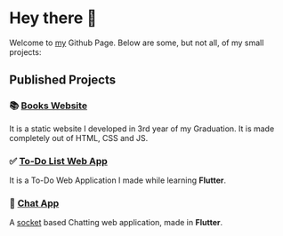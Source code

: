 # Hey there 👋
Welcome to [my](https://github.com/gaurav-12) Github Page. Below are some, but not all, of my small projects:

## Published Projects
### 📚 [Books Website](https://gaurav-12.github.io/books_website/)
It is a static website I developed in 3rd year of my Graduation. It is made completely out of HTML, CSS and JS.

### ✅ [To-Do List Web App](https://gaurav-12.github.io/todo_list/#/)
It is a To-Do Web Application I made while learning **Flutter**.

### 💬 [Chat App](https://gaurav-12.github.io/chat_app)
A [socket](https://socket.io/) based Chatting web application, made in **Flutter**.
